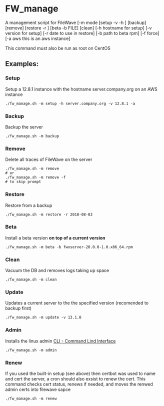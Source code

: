 # FW_manage
A management script for FileWave
[-m mode [setup -v <version> -h <hostname>] [backup] [remove] [restore -r <date>] [beta -b FILE] [clean] 
[-h hostname for setup] [-v version for setup] [-r date to use in restore] [-b path to beta rpm]
[-f force] [-a aws this is an aws instance]

This command must also be run as root on CentOS

## Examples:
### Setup
Setup a 12.8.1 instance with the hostname server.company.org on an AWS instance
```
./fw_manage.sh -m setup -h server.company.org -v 12.8.1 -a
```

### Backup
Backup the server
```
./fw_manage.sh -m backup
```

### Remove
Delete all traces of FileWave on the server
```
./fw_manage.sh -m remove
# or
./fw_manage.sh -m remove -f
# to skip prompt
```

### Restore
Restore from a backup
```
./fw_manage.sh -m restore -r 2018-08-03
```

### Beta
Install a beta version **on top of a current version**
```
./fw_manage.sh -m beta -b fwxserver-20.0.0-1.0.x86_64.rpm
 ```
 
### Clean
Vacuum the DB and removes logs taking up space
```
./fw_manage.sh -m clean
```
### Update
Updates a current server to the the specified version (recomended to backup first)
```
./fw_manage.sh -m update -v 13.1.0
```
### Admin
Installs the linux admin [CLI - Command Lind Interface](https://kb.filewave.com/pages/viewpage.action?pageId=920328)
```
./fw_manage.sh -m admin
```
### Renew
If you used the built-in setup (see above) then certbot was used to name and cert the server, a cron should also exsist to renew the cert.
This command checks cert status, renews if needed, and moves the renwed admin certs into filewave sapce
```
./fw_manage.sh -m renew
```
